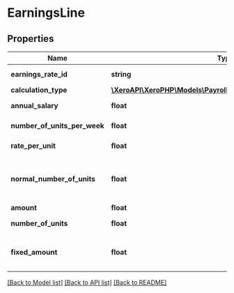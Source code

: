 # EarningsLine

## Properties
Name | Type | Description | Notes
------------ | ------------- | ------------- | -------------
**earnings_rate_id** | **string** | Xero unique id for earnings rate | 
**calculation_type** | [**\XeroAPI\XeroPHP\Models\PayrollAu\EarningsRateCalculationType**](EarningsRateCalculationType.md) |  | 
**annual_salary** | **float** | Annual salary for earnings line | [optional] 
**number_of_units_per_week** | **float** | number of units for earning line | [optional] 
**rate_per_unit** | **float** | Rate per unit of the EarningsLine. | [optional] 
**normal_number_of_units** | **float** | Normal number of units for EarningsLine. Applicable when RateType is \&quot;MULTIPLE\&quot; | [optional] 
**amount** | **float** | Earnings rate amount | [optional] 
**number_of_units** | **float** | Earnings rate number of units. | [optional] 
**fixed_amount** | **float** | Earnings rate amount. Only applicable if the EarningsRate RateType is Fixed | [optional] 

[[Back to Model list]](../README.md#documentation-for-models) [[Back to API list]](../README.md#documentation-for-api-endpoints) [[Back to README]](../README.md)



